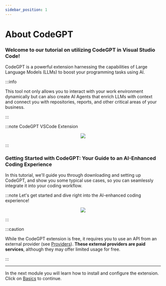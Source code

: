 ```yaml
---
sidebar_position: 1
---
```


# About CodeGPT

### Welcome to our tutorial on utilizing CodeGPT in Visual Studio Code! 
 
 CodeGPT is a powerful extension harnessing the capabilities of Large Language Models (LLMs) to boost your programming tasks using AI. 
 
:::info

 This tool not only allows you to interact with your work environment dynamically but can also create AI Agents that enrich LLMs with context and connect you with repositories, reports, and other critical areas of your business. 
 
:::

:::note CodeGPT VSCode Extension
<p align="center">
    <img src="https://github.com/davila7/code-gpt-docs/assets/6216945/4c478f3e-b222-42d0-a079-5a1d8167159c" />
</p>
:::

### Getting Started with CodeGPT: Your Guide to an AI-Enhanced Coding Experience
 
 In this tutorial, we'll guide you through downloading and setting up CodeGPT, and show you some typical use cases, so you can seamlessly integrate it into your coding workflow. 
 

:::note Let's get started and dive right into the AI-enhanced coding experience!
<p align="center">
    <img src="https://github.com/davila7/code-gpt-docs/assets/6216945/a7f7acc0-4e85-4e88-9370-a2d2f1163a1d" />
</p>
:::

:::caution

While the CodeGPT extension is free, it requires you to use an API from an external provider (see [Providers](/docs/category/ai-providers)). **These external providers are paid services**, although they may offer limited usage for free.

:::

--- 

In the next module you will learn how to install and configure the extension. Click on [Basics](/docs/category/basics) to continue.